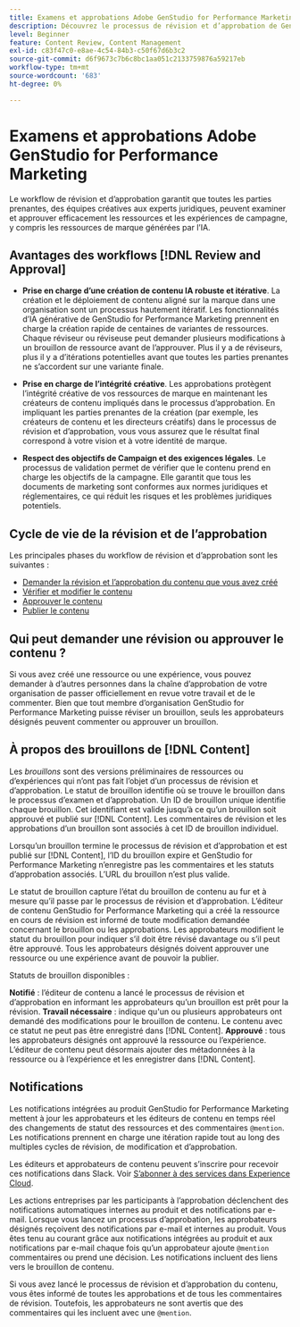 ```yaml
---
title: Examens et approbations Adobe GenStudio for Performance Marketing
description: Découvrez le processus de révision et d’approbation de GenStudio for Performance Marketing.
level: Beginner
feature: Content Review, Content Management
exl-id: c83f47c0-e8ae-4c54-84b3-c50f67d6b3c2
source-git-commit: d6f9673c7b6c8bc1aa051c2133759876a59217eb
workflow-type: tm+mt
source-wordcount: '683'
ht-degree: 0%

---
```


# Examens et approbations Adobe GenStudio for Performance Marketing

Le workflow de révision et d’approbation garantit que toutes les parties prenantes, des équipes créatives aux experts juridiques, peuvent examiner et approuver efficacement les ressources et les expériences de campagne, y compris les ressources de marque générées par l’IA.

## Avantages des workflows [!DNL Review and Approval]

* **Prise en charge d’une création de contenu IA robuste et itérative**. La création et le déploiement de contenu aligné sur la marque dans une organisation sont un processus hautement itératif. Les fonctionnalités d’IA générative de GenStudio for Performance Marketing prennent en charge la création rapide de centaines de variantes de ressources. Chaque réviseur ou réviseuse peut demander plusieurs modifications à un brouillon de ressource avant de l’approuver. Plus il y a de réviseurs, plus il y a d’itérations potentielles avant que toutes les parties prenantes ne s’accordent sur une variante finale.

* **Prise en charge de l’intégrité créative**. Les approbations protègent l’intégrité créative de vos ressources de marque en maintenant les créateurs de contenu impliqués dans le processus d’approbation. En impliquant les parties prenantes de la création (par exemple, les créateurs de contenu et les directeurs créatifs) dans le processus de révision et d’approbation, vous vous assurez que le résultat final correspond à votre vision et à votre identité de marque.

* **Respect des objectifs de Campaign et des exigences légales**. Le processus de validation permet de vérifier que le contenu prend en charge les objectifs de la campagne. Elle garantit que tous les documents de marketing sont conformes aux normes juridiques et réglementaires, ce qui réduit les risques et les problèmes juridiques potentiels.

## Cycle de vie de la révision et de l’approbation

Les principales phases du workflow de révision et d’approbation sont les suivantes :

* [Demander la révision et l’approbation du contenu que vous avez créé](./request-review.md)
* [Vérifier et modifier le contenu](./review-and-edit.md)
* [Approuver le contenu](./approve-content.md)
* [Publier le contenu](./publish-content.md)

## Qui peut demander une révision ou approuver le contenu ?

Si vous avez créé une ressource ou une expérience, vous pouvez demander à d’autres personnes dans la chaîne d’approbation de votre organisation de passer officiellement en revue votre travail et de le commenter. Bien que tout membre d’organisation GenStudio for Performance Marketing puisse réviser un brouillon, seuls les approbateurs désignés peuvent commenter ou approuver un brouillon.

## À propos des brouillons de [!DNL Content]

Les _brouillons_ sont des versions préliminaires de ressources ou d’expériences qui n’ont pas fait l’objet d’un processus de révision et d’approbation. Le statut de brouillon identifie où se trouve le brouillon dans le processus d’examen et d’approbation. Un ID de brouillon unique identifie chaque brouillon. Cet identifiant est valide jusqu’à ce qu’un brouillon soit approuvé et publié sur [!DNL Content]. Les commentaires de révision et les approbations d’un brouillon sont associés à cet ID de brouillon individuel.

Lorsqu’un brouillon termine le processus de révision et d’approbation et est publié sur [!DNL Content], l’ID du brouillon expire et GenStudio for Performance Marketing n’enregistre pas les commentaires et les statuts d’approbation associés. L’URL du brouillon n’est plus valide.

Le statut de brouillon capture l’état du brouillon de contenu au fur et à mesure qu’il passe par le processus de révision et d’approbation. L’éditeur de contenu GenStudio for Performance Marketing qui a créé la ressource en cours de révision est informé de toute modification demandée concernant le brouillon ou les approbations. Les approbateurs modifient le statut du brouillon pour indiquer s’il doit être révisé davantage ou s’il peut être approuvé. Tous les approbateurs désignés doivent approuver une ressource ou une expérience avant de pouvoir la publier.

Statuts de brouillon disponibles :

**Notifié** : l’éditeur de contenu a lancé le processus de révision et d’approbation en informant les approbateurs qu’un brouillon est prêt pour la révision.
**Travail nécessaire** : indique qu&#39;un ou plusieurs approbateurs ont demandé des modifications pour le brouillon de contenu. Le contenu avec ce statut ne peut pas être enregistré dans [!DNL Content].
**Approuvé** : tous les approbateurs désignés ont approuvé la ressource ou l’expérience. L’éditeur de contenu peut désormais ajouter des métadonnées à la ressource ou à l’expérience et les enregistrer dans [!DNL Content].

## Notifications

Les notifications intégrées au produit GenStudio for Performance Marketing mettent à jour les approbateurs et les éditeurs de contenu en temps réel des changements de statut des ressources et des commentaires `@mention`. Les notifications prennent en charge une itération rapide tout au long des multiples cycles de révision, de modification et d’approbation.

Les éditeurs et approbateurs de contenu peuvent s’inscrire pour recevoir ces notifications dans Slack. Voir [S’abonner à des services dans Experience Cloud](https://experienceleague.adobe.com/en/docs/core-services/interface/features/account-preferences#slack).

Les actions entreprises par les participants à l’approbation déclenchent des notifications automatiques internes au produit et des notifications par e-mail. Lorsque vous lancez un processus d’approbation, les approbateurs désignés reçoivent des notifications par e-mail et internes au produit. Vous êtes tenu au courant grâce aux notifications intégrées au produit et aux notifications par e-mail chaque fois qu’un approbateur ajoute `@mention` commentaires ou prend une décision. Les notifications incluent des liens vers le brouillon de contenu.

Si vous avez lancé le processus de révision et d’approbation du contenu, vous êtes informé de toutes les approbations et de tous les commentaires de révision. Toutefois, les approbateurs ne sont avertis que des commentaires qui les incluent avec une `@mention`.
